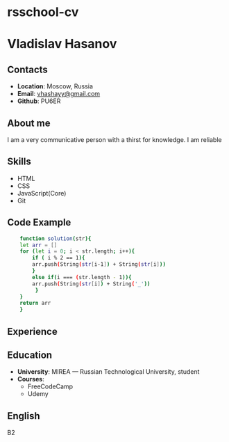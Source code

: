 # rsschool-cv
# Vladislav Hasanov

## Contacts

* __Location__: Moscow, Russia
* __Email__: vhashayy@gmail.com
* __Github__: PU6ER
## About me

I am a very communicative person with a thirst for knowledge. I am reliable

## Skills 
* HTML
* CSS
* JavaScript(Core)
* Git 
## Code Example 

``` sh
    function solution(str){
    let arr = []
    for (let i = 0; i < str.length; i++){
        if ( i % 2 == 1){
        arr.push(String(str[i-1]) + String(str[i]))
        }
        else if(i === (str.length - 1)){
        arr.push(String(str[i]) + String('_'))
         }
    }
    return arr
    }
```
## Experience 
## Education 

* __University__: MIREA — Russian Technological University, student
* __Courses__: 
    * FreeCodeCamp
    * Udemy
## English
B2
